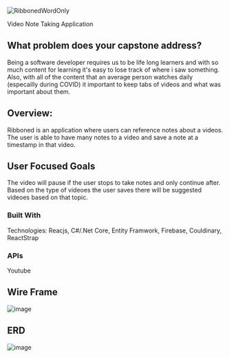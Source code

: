 ![RibbonedWordOnly](https://user-images.githubusercontent.com/38992646/104129001-96e81c00-5338-11eb-937b-7b008866719e.png)

Video Note Taking Application

## What problem does your capstone address?
Being a software developer requires us to be life long learners and with so much content for learning it's easy to lose track of where i saw something. Also, with all of the content that an average person watches daily (especailly during COVID) it important to keep tabs of videos and what was important about them. 

## Overview:
Ribboned is an application where users can reference notes about a videos. The user is able to have many notes to a video and save a note at a timestamp in that video. 

## User Focused Goals
The video will pause if the user stops to take notes and only continue after. Based on the type of videoes the user saves there will be suggested videoes based on that topic. 

### Built With
Technologies: Reacjs, C#/.Net Core, Entity Framwork, Firebase, Couldinary, ReactStrap

### APIs 
Youtube

## Wire Frame
![image](https://user-images.githubusercontent.com/38992646/104128824-c5192c00-5337-11eb-8920-43e22e8b5a09.png)

## ERD 
![image](https://user-images.githubusercontent.com/38992646/104130083-c39e3280-533c-11eb-8b7b-2e9aca0b76dd.png)

